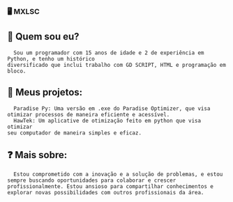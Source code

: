 ### 🖥️ MXLSC
  ## 🧑 Quem sou eu?
      Sou um programador com 15 anos de idade e 2 de experiência em Python, e tenho um histórico 
    diversificado que inclui trabalho com GD SCRIPT, HTML e programação em bloco.
  ## 📜 Meus projetos:
      Paradise Py: Uma versão em .exe do Paradise Optimizer, que visa 
    otimizar processos de maneira eficiente e acessível.
      HawTek: Um aplicative de otimização feito em python que visa otimizar
    seu computador de maneira simples e eficaz.
  ## ❓ Mais sobre:
      Estou comprometido com a inovação e a solução de problemas, e estou
    sempre buscando oportunidades para colaborar e crescer
    profissionalmente. Estou ansioso para compartilhar conhecimentos e
    explorar novas possibilidades com outros profissionais da área.
